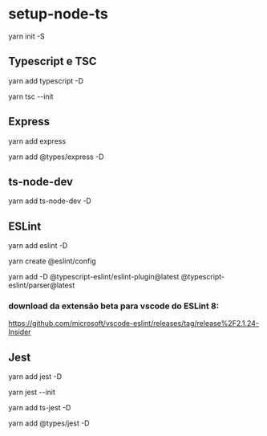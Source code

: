 # setup-node-ts

yarn init -S

## Typescript e TSC

yarn add typescript -D

yarn tsc --init

## Express

yarn add express

yarn add @types/express -D

## ts-node-dev

yarn add ts-node-dev -D

## ESLint

yarn add eslint -D

yarn create @eslint/config

yarn add -D @typescript-eslint/eslint-plugin@latest @typescript-eslint/parser@latest

### download da extensão beta para vscode do ESLint 8:
<https://github.com/microsoft/vscode-eslint/releases/tag/release%2F2.1.24-Insider>

## Jest

yarn add jest -D

yarn jest --init

yarn add ts-jest -D

yarn add @types/jest -D
